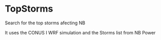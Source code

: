 # TopStorms
Search for the top storms afecting NB

It uses the CONUS I WRF simulation and the Storms list from NB Power
